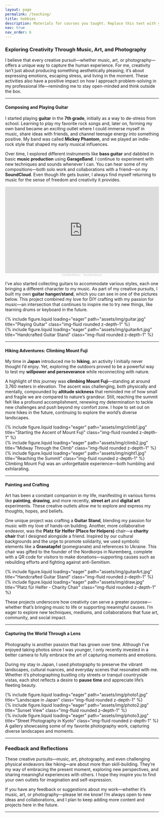 ```yaml
---
layout: page
permalink: /teaching/
title: hobbies
description: Materials for courses you taught. Replace this text with your description.
nav: true
nav_order: 6
---
```


### Exploring Creativity Through Music, Art, and Photography

I believe that every creative pursuit—whether music, art, or photography—offers a unique way to capture the human experience. For me, creativity isn’t just about producing something aesthetically pleasing; it’s about expressing emotions, escaping stress, and living in the moment. These activities also have a positive impact on how I approach problem-solving in my professional life—reminding me to stay open-minded and think outside the box.

---

#### Composing and Playing Guitar

I started playing **guitar** in the **7th grade**, initially as a way to de-stress from school. Learning to play my favorite rock songs and, later on, forming my own band became an exciting outlet where I could immerse myself in music, share ideas with friends, and channel teenage energy into something positive. My band was called **Mickey Phantom**, and we played an indie-rock style that shaped my early musical influences.

Over time, I explored different instruments like **bass guitar** and dabbled in basic **music production** using **GarageBand**. I continue to experiment with new techniques and sounds whenever I can. You can hear some of my compositions—both solo work and collaborations with a friend—on my **SoundCloud**. Even though life gets busier, I always find myself returning to music for the sense of freedom and creativity it provides.

<div class="row justify-content-center pb-5">
    <div class="col-lg-6 col-md-8 col-sm-12 portfolio-item">
        <div class="responsive-embed">
            <iframe width="100%" height="300" scrolling="no" frameborder="no" allow="autoplay"
                    src="https://w.soundcloud.com/player/?url=https%3A//api.soundcloud.com/playlists/1200772150&color=%23ff5500&auto_play=false&hide_related=false&show_comments=true&show_user=true&show_reposts=false&show_teaser=true&visual=true">
            </iframe>
        </div>
        <div style="font-size: 10px; color: #cccccc; text-align: center; font-family: Arial, sans-serif; font-weight: 100;">
            <a href="https://soundcloud.com/user-305239103" title="frankikoMusic" target="_blank" style="color: #cccccc; text-decoration: none;">frankikoMusic</a> · 
            <a href="https://soundcloud.com/user-305239103/sets/frankikomusic" title="frankikoMusic" target="_blank" style="color: #cccccc; text-decoration: none;">frankikoMusic</a>
        </div>
    </div>
</div>

I’ve also started collecting guitars to accommodate various styles, each one bringing a different character to my music. As part of my creative pursuits, I built my own **guitar hanger/stand**, which you can see in one of the pictures below. This project combined my love for DIY crafting with my passion for music—an intersection that continues to inspire me to try new things, like learning drums or keyboard in the future.

<div class="row">
    <div class="col-sm mt-3 mt-md-0">
        {% include figure.liquid loading="eager" path="assets/img/guitar.jpg" title="Playing Guitar" class="img-fluid rounded z-depth-1" %}
    </div>
    <div class="col-sm mt-3 mt-md-0">
        {% include figure.liquid loading="eager" path="assets/img/guitarArt.jpg" title="Handcrafted Guitar Stand" class="img-fluid rounded z-depth-1" %}
    </div>
</div>

---

#### Hiking Adventures: Climbing Mount Fuji

My time in **Japan** introduced me to **hiking**, an activity I initially never thought I’d enjoy. Yet, exploring the outdoors proved to be a powerful way to test my **willpower and perseverance** while reconnecting with nature.

A highlight of this journey was **climbing Mount Fuji**—standing at around 3,760 meters in elevation. The ascent was challenging, both physically and mentally, compounded by **altitude sickness** that reminded me of how small and fragile we are compared to nature’s grandeur. Still, reaching the summit felt like a profound accomplishment, renewing my determination to tackle new challenges and push beyond my comfort zone. I hope to set out on more hikes in the future, continuing to explore the world’s diverse landscapes.

<div class="row">
    <div class="col-sm mt-3 mt-md-0">
        {% include figure.liquid loading="eager" path="assets/img/climb1.jpg" title="Starting the Ascent of Mount Fuji" class="img-fluid rounded z-depth-1" %}
    </div>
    <div class="col-sm mt-3 mt-md-0">
        {% include figure.liquid loading="eager" path="assets/img/climb2.jpg" title="Midway Through the Climb" class="img-fluid rounded z-depth-1" %}
    </div>
    <div class="col-sm mt-3 mt-md-0">
        {% include figure.liquid loading="eager" path="assets/img/night1.jpg" title="Reaching the Summit" class="img-fluid rounded z-depth-1" %}
    </div>
</div>
<div class="caption">
    Climbing Mount Fuji was an unforgettable experience—both humbling and exhilarating.
</div>

---

#### Painting and Crafting

Art has been a constant companion in my life, manifesting in various forms like **painting**, **drawing**, and more recently, **street art** and **digital art** experiments. These creative outlets allow me to explore and express my thoughts, hopes, and beliefs.

One unique project was crafting a **Guitar Stand**, blending my passion for music with my love of hands-on building. Another, more collaborative endeavor, was the **Platz für Helfer (Place for Helpers)** chair—a **charity chair** that I designed alongside a friend. Inspired by our cultural backgrounds and the urge to promote solidarity, we used symbolic elements like a **Granatapfel** (pomegranate) and references to Ukraine. This chair was gifted to the founder of the Nordkorps in Nuremberg, complete with a QR code for visitors to make donations—supporting causes such as rebuilding efforts and fighting against anti-Semitism.

<div class="row">
    <div class="col-sm mt-3 mt-md-0">
        {% include figure.liquid loading="eager" path="assets/img/guitarArt.jpg" title="Handcrafted Guitar Stand" class="img-fluid rounded z-depth-1" %}
    </div>
    <div class="col-sm mt-3 mt-md-0">
        {% include figure.liquid loading="eager" path="assets/img/draw.jpg" title="Platz für Helfer - Charity Chair" class="img-fluid rounded z-depth-1" %}
    </div>
</div>

These projects underscore how creativity can serve a greater purpose—whether that’s bringing music to life or supporting meaningful causes. I’m eager to explore new techniques, mediums, and collaborations that fuse art, community, and social impact.

---

#### Capturing the World Through a Lens

Photography is another passion that has grown over time. Although I’ve enjoyed taking photos since I was younger, I only recently invested in a better camera to fully embrace the art of capturing moments and emotions.

During my stay in Japan, I used photography to preserve the vibrant landscapes, cultural nuances, and everyday scenes that resonated with me. Whether it’s photographing bustling city streets or tranquil countryside vistas, each shot reflects a desire to **pause time** and appreciate life’s fleeting beauty.

<div class="row">
    <div class="col-sm mt-3 mt-md-0">
        {% include figure.liquid loading="eager" path="assets/img/photo1.jpg" title="Landscape in Japan" class="img-fluid rounded z-depth-1" %}
    </div>
    <div class="col-sm mt-3 mt-md-0">
        {% include figure.liquid loading="eager" path="assets/img/photo2.jpg" title="Sunset View" class="img-fluid rounded z-depth-1" %}
    </div>
    <div class="col-sm mt-3 mt-md-0">
        {% include figure.liquid loading="eager" path="assets/img/photo3.jpg" title="Street Photography in Kyoto" class="img-fluid rounded z-depth-1" %}
    </div>
</div>
<div class="caption">
    A gallery showcasing some of my favorite photography work, capturing diverse landscapes and moments.
</div>

---

### Feedback and Reflections

These creative pursuits—music, art, photography, and even challenging physical endeavors like hiking—are about more than skill-building. They’re my way of embracing the present moment, exploring new perspectives, and sharing meaningful experiences with others. I hope they inspire you to find your own outlets for imagination and self-expression.

If you have any feedback or suggestions about my work—whether it’s music, art, or photography—please let me know! I’m always open to new ideas and collaborations, and I plan to keep adding more content and projects here in the future.

---

<style>
.responsive-embed {
    position: relative;
    padding-bottom: 56.25%; /* 16:9 aspect ratio */
    height: 0;
    overflow: hidden;
    max-width: 100%;
    background: #000;
}

.responsive-embed iframe {
    position: absolute;
    top: 0;
    left: 0;
    width: 100%;
    height: 100%;
}
</style>
